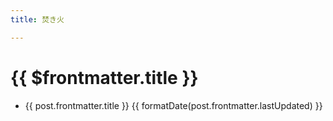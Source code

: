 ```yaml
---
title: 焚き火

---
```


# {{ $frontmatter.title }}

<ul>
  <li v-for="post of childs">
    <a :href="post.url">
      {{ post.frontmatter.title }}
      {{ formatDate(post.frontmatter.lastUpdated) }}
    </a>
  </li>
</ul>

<script setup>
import { data as posts } from '../takibi.data.mjs'
import { useData } from 'vitepress'
import { computed } from 'vue'
import { formatDate } from '../utils.mjs'

const { frontmatter } = useData()
const childs = computed(() => {
  const filterd = posts.filter(post => {
    return post.frontmatter.title !== frontmatter.value.title
  })
    return filterd.sort((a, b) => {
        return new Date(b.frontmatter.lastUpdated) - new Date(a.frontmatter.lastUpdated)
    })
})
</script>
